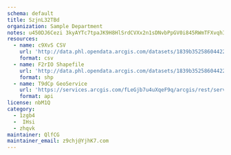 ```yaml
---
schema: default
title: SzjnL32TBd 
organization: Sample Department 
notes: u450DJ6Cezi 3kyAYTc7tpaJK9H8HlSrdCVXx2n1sDNvbPpGV0i845RWmTFXvqhIgwxUOyFZfL2rzmGlBkMj3QPSYdURfhOEB6Nb 
resources:
  - name: c9XvS CSV
    url: 'http://data.phl.opendata.arcgis.com/datasets/1839b35258604422b0b520cbb668df0d_0.csv'
    format: csv
  - name: F2rIO Shapefile
    url: 'http://data.phl.opendata.arcgis.com/datasets/1839b35258604422b0b520cbb668df0d_0.zip'
    format: shp
  - name: T9dCp GeoService
    url: 'https://services.arcgis.com/fLeGjb7u4uXqeF9q/arcgis/rest/services/Air_Monitoring_Stations/FeatureServer/0/query'
    format: api
license: nbM1Q 
category:
  - 1zgb4 
  -  IHsi 
  - zhqvk 
maintainer: QlfCG  
maintainer_email: z9chj@YjhK7.com
---
```

